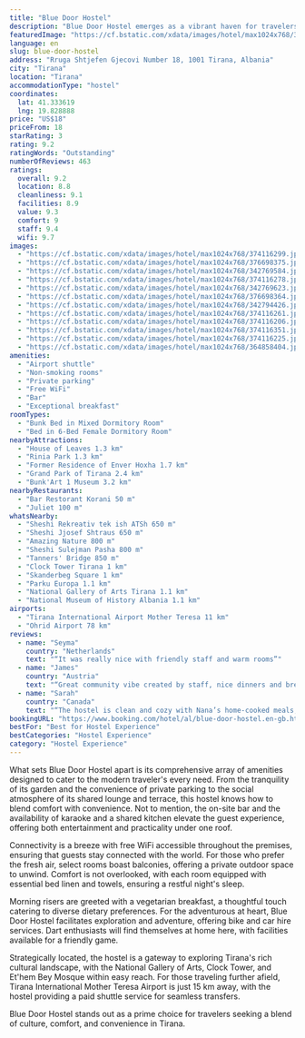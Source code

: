 ```yaml
---
title: "Blue Door Hostel"
description: "Blue Door Hostel emerges as a vibrant haven for travelers in the heart of Tirana, merely a stone's throw away from the iconic Skanderbeg Square."
featuredImage: "https://cf.bstatic.com/xdata/images/hotel/max1024x768/374116299.jpg?k=fc802276d0d6f1ce50c861a2b75db5533f6cbf01da2bc2e5c485850fd75ce216&o=&hp=1"
language: en
slug: blue-door-hostel
address: "Rruga Shtjefen Gjecovi Number 18, 1001 Tirana, Albania"
city: "Tirana"
location: "Tirana"
accommodationType: "hostel"
coordinates:
  lat: 41.333619
  lng: 19.828888
price: "US$18"
priceFrom: 18
starRating: 3
rating: 9.2
ratingWords: "Outstanding"
numberOfReviews: 463
ratings:
  overall: 9.2
  location: 8.8
  cleanliness: 9.1
  facilities: 8.9
  value: 9.3
  comfort: 9
  staff: 9.4
  wifi: 9.7
images:
  - "https://cf.bstatic.com/xdata/images/hotel/max1024x768/374116299.jpg?k=fc802276d0d6f1ce50c861a2b75db5533f6cbf01da2bc2e5c485850fd75ce216&o=&hp=1"
  - "https://cf.bstatic.com/xdata/images/hotel/max1024x768/376698375.jpg?k=5dd72132baa0a1c00798df5921d3f6ff452cc62562e2f37797d7b747c54f0604&o=&hp=1"
  - "https://cf.bstatic.com/xdata/images/hotel/max1024x768/342769584.jpg?k=118e3717834123cc8ae8c2fd03ea106003686a592e6de54fd2cfef35d7febf5f&o=&hp=1"
  - "https://cf.bstatic.com/xdata/images/hotel/max1024x768/374116278.jpg?k=73cd0bcf648e92e70607d5c44306dd53ca706c5a400f6f8c384f98eb24bd13f2&o=&hp=1"
  - "https://cf.bstatic.com/xdata/images/hotel/max1024x768/342769623.jpg?k=7d70556da80b160c49bab2f6074e80aa2abfe35e6d6044cc059efd15bd05be0f&o=&hp=1"
  - "https://cf.bstatic.com/xdata/images/hotel/max1024x768/376698364.jpg?k=7d90cba42736d09f3d85dc692d90e46a5658e629f32e30b47e87ea23fa6d86a3&o=&hp=1"
  - "https://cf.bstatic.com/xdata/images/hotel/max1024x768/342794426.jpg?k=905194833df6db0d743bef6324ba445ef0c86f12d7169d9df7cb50ae574b88d1&o=&hp=1"
  - "https://cf.bstatic.com/xdata/images/hotel/max1024x768/374116261.jpg?k=de856d86f7d6c576223bbd9dc609595049a1d87a945ef9f11b457b3a2008eaeb&o=&hp=1"
  - "https://cf.bstatic.com/xdata/images/hotel/max1024x768/374116206.jpg?k=71b0ed8a2089a279a23891643d121d3aeb50b6199e98847de98b17b39f83ae8e&o=&hp=1"
  - "https://cf.bstatic.com/xdata/images/hotel/max1024x768/374116351.jpg?k=3fe9e060e39b2f02d9e6d3366691ae2a19f37b2711f63b1e9e06b8dc825a2d42&o=&hp=1"
  - "https://cf.bstatic.com/xdata/images/hotel/max1024x768/374116225.jpg?k=e51b51c2986124eec463c7e5bbe157173514bd9e3ef4e3a0bdde98dba34329e2&o=&hp=1"
  - "https://cf.bstatic.com/xdata/images/hotel/max1024x768/364858404.jpg?k=95387e71838a47288813fdc5e35098a8532de202fd280044b2c8a4ace8ab357c&o=&hp=1"
amenities:
  - "Airport shuttle"
  - "Non-smoking rooms"
  - "Private parking"
  - "Free WiFi"
  - "Bar"
  - "Exceptional breakfast"
roomTypes:
  - "Bunk Bed in Mixed Dormitory Room"
  - "Bed in 6-Bed Female Dormitory Room"
nearbyAttractions:
  - "House of Leaves 1.3 km"
  - "Rinia Park 1.3 km"
  - "Former Residence of Enver Hoxha 1.7 km"
  - "Grand Park of Tirana 2.4 km"
  - "Bunk'Art 1 Museum 3.2 km"
nearbyRestaurants:
  - "Bar Restorant Korani 50 m"
  - "Juliet 100 m"
whatsNearby:
  - "Sheshi Rekreativ tek ish ATSh 650 m"
  - "Sheshi Jjosef Shtraus 650 m"
  - "Amazing Nature 800 m"
  - "Sheshi Sulejman Pasha 800 m"
  - "Tanners' Bridge 850 m"
  - "Clock Tower Tirana 1 km"
  - "Skanderbeg Square 1 km"
  - "Parku Europa 1.1 km"
  - "National Gallery of Arts Tirana 1.1 km"
  - "National Museum of History Albania 1.1 km"
airports:
  - "Tirana International Airport Mother Teresa 11 km"
  - "Ohrid Airport 78 km"
reviews:
  - name: "Seyma"
    country: "Netherlands"
    text: "“It was really nice with friendly staff and warm rooms”"
  - name: "James"
    country: "Austria"
    text: "“Great community vibe created by staff, nice dinners and breakfast, clean and comfortable rooms, really nice in general.”"
  - name: "Sarah"
    country: "Canada"
    text: "“The hostel is clean and cozy with Nana’s home-cooked meals, a great common area inside and outside, a well-equipped kitchen, and volunteers who go above and beyond! Highly recommend :)”"
bookingURL: "https://www.booking.com/hotel/al/blue-door-hostel.en-gb.html?aid=8035640"
bestFor: "Best for Hostel Experience"
bestCategories: "Hostel Experience"
category: "Hostel Experience"
---
```


What sets Blue Door Hostel apart is its comprehensive array of amenities designed to cater to the modern traveler's every need. From the tranquility of its garden and the convenience of private parking to the social atmosphere of its shared lounge and terrace, this hostel knows how to blend comfort with convenience. Not to mention, the on-site bar and the availability of karaoke and a shared kitchen elevate the guest experience, offering both entertainment and practicality under one roof.

Connectivity is a breeze with free WiFi accessible throughout the premises, ensuring that guests stay connected with the world. For those who prefer the fresh air, select rooms boast balconies, offering a private outdoor space to unwind. Comfort is not overlooked, with each room equipped with essential bed linen and towels, ensuring a restful night's sleep.

Morning risers are greeted with a vegetarian breakfast, a thoughtful touch catering to diverse dietary preferences. For the adventurous at heart, Blue Door Hostel facilitates exploration and adventure, offering bike and car hire services. Dart enthusiasts will find themselves at home here, with facilities available for a friendly game.

Strategically located, the hostel is a gateway to exploring Tirana's rich cultural landscape, with the National Gallery of Arts, Clock Tower, and Et'hem Bey Mosque within easy reach. For those traveling further afield, Tirana International Mother Teresa Airport is just 15 km away, with the hostel providing a paid shuttle service for seamless transfers.

Blue Door Hostel stands out as a prime choice for travelers seeking a blend of culture, comfort, and convenience in Tirana.